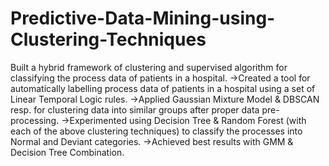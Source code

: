 # Predictive-Data-Mining-using-Clustering-Techniques
Built a hybrid framework of clustering and supervised algorithm for classifying the process data of patients in a hospital.
->Created a tool for automatically labelling process data of patients in a hospital using a set of Linear Temporal Logic rules.
->Applied Gaussian Mixture Model & DBSCAN resp. for clustering data into similar groups after proper data pre-processing.
->Experimented using Decision Tree & Random Forest (with each of the above clustering techniques) to classify the 
processes into Normal and Deviant categories.
->Achieved best results with GMM & Decision Tree Combination.
